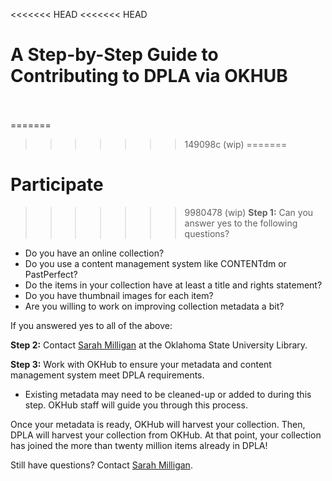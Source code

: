 <<<<<<< HEAD
<<<<<<< HEAD
# A Step-by-Step Guide to Contributing to DPLA via OKHUB<br><br>

=======
>>>>>>> 149098c (wip)
=======
# Participate

>>>>>>> 9980478 (wip)
**Step 1:** Can you answer yes to the following questions?

- Do you have an online collection?
- Do you use a content management system like CONTENTdm or PastPerfect?
- Do the items in your collection have at least a title and rights statement?
- Do you have thumbnail images for each item?
- Are you willing to work on improving collection metadata a bit?

If you answered yes to all of the above:

**Step 2:** Contact [Sarah Milligan](mailto:sarah.milligan@okstate.edu) at the Oklahoma State University Library.

**Step 3:** Work with OKHub to ensure your metadata and content management system meet DPLA requirements.

- Existing metadata may need to be cleaned-up or added to during this step. OKHub staff will guide you through this process.

Once your metadata is ready, OKHub will harvest your collection. Then, DPLA will harvest your collection from OKHub. At that point, your collection has joined the more than twenty million items already in DPLA!

Still have questions? Contact [Sarah Milligan](mailto:sarah.milligan@okstate.edu).




